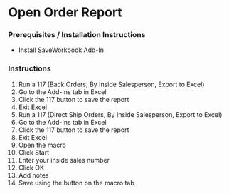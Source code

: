 Open Order Report  
=================

### Prerequisites / Installation Instructions

- Install SaveWorkbook Add-In

### Instructions

1. Run a 117 (Back Orders, By Inside Salesperson, Export to Excel)
2. Go to the Add-Ins tab in Excel
3. Click the 117 button to save the report
4. Exit Excel
5. Run a 117 (Direct Ship Orders, By Inside Salesperson, Export to Excel)
6. Go to the Add-Ins tab in Excel
7. Click the 117 button to save the report
8. Exit Excel
9. Open the macro
10. Click Start
11. Enter your inside sales number
12. Click OK
13. Add notes
14. Save using the button on the macro tab
